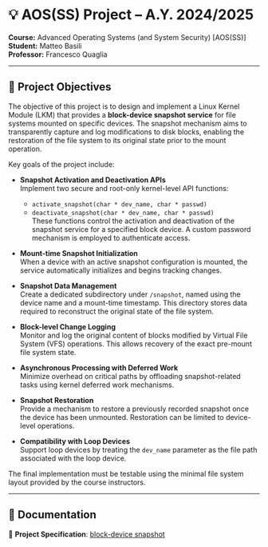 # 💡 AOS(SS) Project – A.Y. 2024/2025

**Course:** Advanced Operating Systems (and System Security) [AOS(SS)]  
**Student:** Matteo Basili  
**Professor:** Francesco Quaglia  

---

## 📌 Project Objectives

The objective of this project is to design and implement a Linux Kernel Module (LKM) that provides a **block-device snapshot service** for file systems mounted on specific devices. The snapshot mechanism aims to transparently capture and log modifications to disk blocks, enabling the restoration of the file system to its original state prior to the mount operation.

Key goals of the project include:

- **Snapshot Activation and Deactivation APIs**  
  Implement two secure and root-only kernel-level API functions:  
  - `activate_snapshot(char * dev_name, char * passwd)`  
  - `deactivate_snapshot(char * dev_name, char * passwd)`  
  These functions control the activation and deactivation of the snapshot service for a specified block device. A custom password mechanism is employed to authenticate access.

- **Mount-time Snapshot Initialization**  
  When a device with an active snapshot configuration is mounted, the service automatically initializes and begins tracking changes.

- **Snapshot Data Management**  
  Create a dedicated subdirectory under `/snapshot`, named using the device name and a mount-time timestamp. This directory stores data required to reconstruct the original state of the file system.

- **Block-level Change Logging**  
  Monitor and log the original content of blocks modified by Virtual File System (VFS) operations. This allows recovery of the exact pre-mount file system state.

- **Asynchronous Processing with Deferred Work**  
  Minimize overhead on critical paths by offloading snapshot-related tasks using kernel deferred work mechanisms.

- **Snapshot Restoration**  
  Provide a mechanism to restore a previously recorded snapshot once the device has been unmounted. Restoration can be limited to device-level operations.

- **Compatibility with Loop Devices**  
  Support loop devices by treating the `dev_name` parameter as the file path associated with the loop device.

The final implementation must be testable using the minimal file system layout provided by the course instructors.  

---

## 📑 Documentation

📄 **Project Specification**: [block-device snapshot](https://francescoquaglia.github.io/TEACHING/AOS/CURRENT/PROJECTS/project-specification-2024-2025.html)

